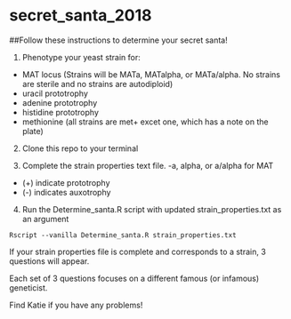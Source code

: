 # secret_santa_2018

##Follow these instructions to determine your secret santa! 

1) Phenotype your yeast strain for: 
  - MAT locus (Strains will be MATa, MATalpha, or MATa/alpha. No strains are sterile and no strains are autodiploid)
  - uracil prototrophy
  - adenine prototrophy
  - histidine prototrophy
  - methionine (all strains are met+ excet one, which has a note on the plate) 
  
 2) Clone this repo to your terminal 
 
 
 3) Complete the strain properties text file. 
  -a, alpha, or a/alpha for MAT
  - (+) indicate prototrophy
  - (-) indicates auxotrophy
  
  4) Run the Determine_santa.R script with updated strain_properties.txt as an argument
   
   `Rscript --vanilla Determine_santa.R strain_properties.txt` 
   
   If your strain properties file is complete and corresponds to a strain, 3 questions will appear. 
   
   Each set of 3 questions focuses on a different famous (or infamous) geneticist. 
   
   Find Katie if you have any problems! 
  
